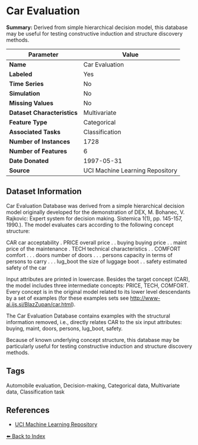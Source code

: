 # Car Evaluation

**Summary:** Derived from simple hierarchical decision model, this database may be useful for testing constructive induction and structure discovery methods.

| Parameter | Value |
| --- | --- |
| **Name** | Car Evaluation |
| **Labeled** | Yes |
| **Time Series** | No |
| **Simulation** | No |
| **Missing Values** | No |
| **Dataset Characteristics** | Multivariate |
| **Feature Type** | Categorical |
| **Associated Tasks** | Classification |
| **Number of Instances** | 1728 |
| **Number of Features** | 6 |
| **Date Donated** | 1997-05-31 |
| **Source** | UCI Machine Learning Repository |

## Dataset Information

Car Evaluation Database was derived from a simple hierarchical decision model originally developed for the demonstration of DEX, M. Bohanec, V. Rajkovic: Expert system for decision making. Sistemica 1(1), pp. 145-157, 1990.). The model evaluates cars according to the following concept structure:

CAR                      car acceptability
. PRICE                  overall price
. . buying               buying price
. . maint                price of the maintenance
. TECH                   technical characteristics
. . COMFORT              comfort
. . . doors              number of doors
. . . persons            capacity in terms of persons to carry
. . . lug_boot           the size of luggage boot
. . safety               estimated safety of the car

Input attributes are printed in lowercase. Besides the target concept (CAR), the model includes three intermediate concepts: PRICE, TECH, COMFORT. Every concept is in the original model related to its lower level descendants by a set of examples (for these examples sets see http://www-ai.ijs.si/BlazZupan/car.html).

The Car Evaluation Database contains examples with the structural information removed, i.e., directly relates CAR to the six input attributes: buying, maint, doors, persons, lug_boot, safety.

Because of known underlying concept structure, this database may be particularly useful for testing constructive induction and structure discovery methods.

## Tags

Automobile evaluation, Decision-making, Categorical data, Multivariate data, Classification task

## References

- [UCI Machine Learning Repository](https://archive.ics.uci.edu/ml/datasets/Car+Evaluation)

[⬅️ Back to Index](../README.md)
